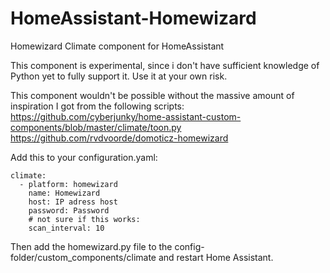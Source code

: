 # HomeAssistant-Homewizard
Homewizard Climate component for HomeAssistant

This component is experimental, since i don't have sufficient knowledge of Python yet to fully support it.
Use it at your own risk.

This component wouldn't be possible without the massive amount of inspiration I got from the following scripts:
https://github.com/cyberjunky/home-assistant-custom-components/blob/master/climate/toon.py
https://github.com/rvdvoorde/domoticz-homewizard

Add this to your configuration.yaml:
```
climate:
  - platform: homewizard
    name: Homewizard
    host: IP adress host
    password: Password
    # not sure if this works:
    scan_interval: 10
```

Then add the homewizard.py file to the config-folder/custom_components/climate and restart Home Assistant. 
